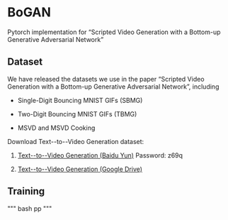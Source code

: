 # BoGAN
Pytorch implementation for “Scripted Video Generation with a Bottom-up Generative Adversarial Network”

## Dataset

We have released the datasets we use in the paper “Scripted Video Generation with a Bottom-up Generative Adversarial Network”, including 

- Single-Digit Bouncing MNIST GIFs (SBMG)

- Two-Digit Bouncing MNIST GIFs (TBMG)

- MSVD and MSVD Cooking

Download Text--to--Video Generation dataset:

1. [Text--to--Video Generation (Baidu Yun)](https://pan.baidu.com/s/1DfiPH5R1i4KDs7htWKaAmg) Password: z69q

2. [Text--to--Video Generation (Google Drive)](https://drive.google.com/drive/folders/1ozFofJ_qEjQ-O9BvOaBj2bDF-oAbvH2n?usp=sharing)

## Training

"""
bash pp
"""

